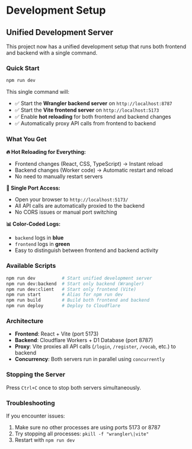 # Development Setup

## Unified Development Server

This project now has a unified development setup that runs both frontend and backend with a single command.

### Quick Start

```bash
npm run dev
```

This single command will:
- ✅ Start the **Wrangler backend server** on `http://localhost:8787`
- ✅ Start the **Vite frontend server** on `http://localhost:5173`
- ✅ Enable **hot reloading** for both frontend and backend changes
- ✅ Automatically proxy API calls from frontend to backend

### What You Get

**🔥 Hot Reloading for Everything:**
- Frontend changes (React, CSS, TypeScript) → Instant reload
- Backend changes (Worker code) → Automatic restart and reload
- No need to manually restart servers

**🎯 Single Port Access:**
- Open your browser to `http://localhost:5173/`
- All API calls are automatically proxied to the backend
- No CORS issues or manual port switching

**📊 Color-Coded Logs:**
- `backend` logs in **blue**
- `frontend` logs in **green**
- Easy to distinguish between frontend and backend activity

### Available Scripts

```bash
npm run dev          # Start unified development server
npm run dev:backend  # Start only backend (Wrangler)
npm run dev:client   # Start only frontend (Vite)
npm run start        # Alias for npm run dev
npm run build        # Build both frontend and backend
npm run deploy       # Deploy to Cloudflare
```

### Architecture

- **Frontend**: React + Vite (port 5173)
- **Backend**: Cloudflare Workers + D1 Database (port 8787)
- **Proxy**: Vite proxies all API calls (`/login`, `/register`, `/vocab`, etc.) to backend
- **Concurrency**: Both servers run in parallel using `concurrently`

### Stopping the Server

Press `Ctrl+C` once to stop both servers simultaneously.

### Troubleshooting

If you encounter issues:
1. Make sure no other processes are using ports 5173 or 8787
2. Try stopping all processes: `pkill -f "wrangler\|vite"`
3. Restart with `npm run dev`
